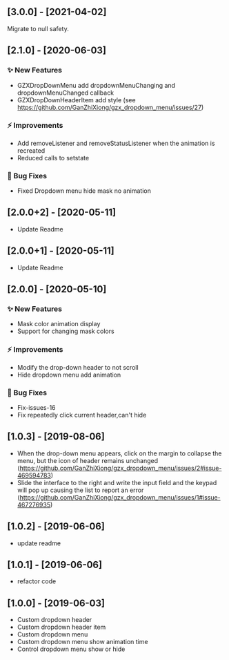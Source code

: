 ## [3.0.0] - [2021-04-02]
Migrate to null safety.

## [2.1.0] - [2020-06-03]
### ✨ New Features
* GZXDropDownMenu add dropdownMenuChanging and dropdownMenuChanged callback
* GZXDropDownHeaderItem add style (see https://github.com/GanZhiXiong/gzx_dropdown_menu/issues/27)
### ⚡️ Improvements
* Add removeListener and removeStatusListener when the animation is recreated
* Reduced calls to setstate
### 🐛 Bug Fixes
* Fixed Dropdown menu hide mask no animation

## [2.0.0+2] - [2020-05-11]
* Update Readme

## [2.0.0+1] - [2020-05-11]
* Update Readme

## [2.0.0] - [2020-05-10]
### ✨ New Features
* Mask color animation display
* Support for changing mask colors
### ⚡️ Improvements
* Modify the drop-down header to not scroll
* Hide dropdown menu add animation
### 🐛 Bug Fixes
* Fix-issues-16
* Fix repeatedly click current header,can't hide

## [1.0.3] - [2019-08-06]
* When the drop-down menu appears, click on the margin to collapse the menu, but the icon of header remains unchanged (https://github.com/GanZhiXiong/gzx_dropdown_menu/issues/2#issue-469594783)
* Slide the interface to the right and write the input field and the keypad will pop up causing the list to report an error (https://github.com/GanZhiXiong/gzx_dropdown_menu/issues/1#issue-467276935)

## [1.0.2] - [2019-06-06]
* update readme

## [1.0.1] - [2019-06-06]
* refactor code

## [1.0.0] - [2019-06-03]
* Custom dropdown header
* Custom dropdown header item
* Custom dropdown menu
* Custom dropdown menu show animation time
* Control dropdown menu show or hide